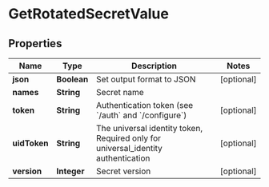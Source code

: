 

# GetRotatedSecretValue

## Properties

Name | Type | Description | Notes
------------ | ------------- | ------------- | -------------
**json** | **Boolean** | Set output format to JSON |  [optional]
**names** | **String** | Secret name | 
**token** | **String** | Authentication token (see &#x60;/auth&#x60; and &#x60;/configure&#x60;) |  [optional]
**uidToken** | **String** | The universal identity token, Required only for universal_identity authentication |  [optional]
**version** | **Integer** | Secret version |  [optional]



